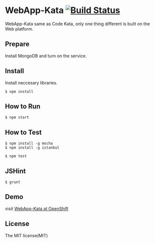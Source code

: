 # WebApp-Kata [![Build Status](https://travis-ci.org/DonaldIsFreak/WebApp-Kata.png?branch=master)](https://travis-ci.org/DonaldIsFreak/WebApp-Kata)

WebApp-Kata same as Code Kata, only one thing different is built on the Web platform.

## Prepare

Install MongoDB and turn on the service.

## Install

Install neccesary libraries.

```shell
$ npm install
```

## How to Run

```shell
$ npm start
```
## How to Test

```shell
$ npm install -g mocha
$ npm install -g istanbul

$ npm test
```

## JSHint

```
$ grunt
```

## Demo

visit [WebApp-Kata at OpenShift](http://nodejstut-donaldisfreak.rhcloud.com/)

## License

The MIT license(MIT)

